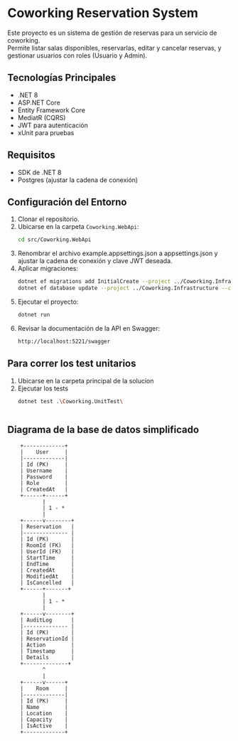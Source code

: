 # Coworking Reservation System

Este proyecto es un sistema de gestión de reservas para un servicio de coworking.  
Permite listar salas disponibles, reservarlas, editar y cancelar reservas, y gestionar usuarios con roles (Usuario y Admin).

## Tecnologías Principales
- .NET 8
- ASP.NET Core
- Entity Framework Core
- MediatR (CQRS)
- JWT para autenticación
- xUnit para pruebas

## Requisitos
- SDK de .NET 8
- Postgres (ajustar la cadena de conexión)

## Configuración del Entorno
1. Clonar el repositorio.
2. Ubicarse en la carpeta `Coworking.WebApi`:
   ```bash
   cd src/Coworking.WebApi

3. Renombrar el archivo example.appsettings.json a appsettings.json y ajustar la cadena de conexión y clave JWT deseada.
4. Aplicar migraciones:
    ```bash
   dotnet ef migrations add InitialCreate --project ../Coworking.Infrastructure --context CoworkingDbContext
   dotnet ef database update --project ../Coworking.Infrastructure --context CoworkingDbContext

5. Ejecutar el proyecto:
    ```bash
   dotnet run

6. Revisar la documentación de la API en Swagger:
    ```bash
   http://localhost:5221/swagger
   

## Para correr los test unitarios
1. Ubicarse en la carpeta principal de la solucion
2. Ejecutar los tests
   ```bash
   dotnet test .\Coworking.UnitTest\



## Diagrama de la base de datos simplificado

        +-------------+
        |    User     |
        |-------------|
        | Id (PK)     |
        | Username    |
        | Password    |
        | Role        |
        | CreatedAt   |
        +------+------+
               |
               | 1 - * 
               |
        +------v--------+
        | Reservation   |
        |-------------- |
        | Id (PK)       |
        | RoomId (FK)   |
        | UserId (FK)   |
        | StartTime     |
        | EndTime       |
        | CreatedAt     |
        | ModifiedAt    |
        | IsCancelled   |
        +------+-------+
               |
               | 1 - *
               |
        +------v--------+
        | AuditLog      |
        |-------------- |
        | Id (PK)       |
        | ReservationId |
        | Action        |
        | Timestamp     |
        | Details       |
        +--------------+
               ^
               |
        +------v------+
        |    Room     |
        |-------------|
        | Id (PK)     |
        | Name        |
        | Location    |
        | Capacity    |
        | IsActive    |
        +-------------+

